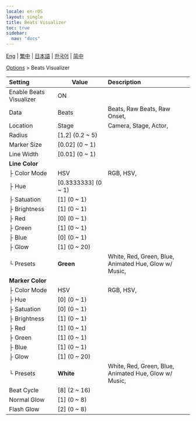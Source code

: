 ```yaml
---
locale: en-rUS
layout: single
title: Beats Visualizer
toc: true
sidebar:
  nav: "docs"
---
```

[Eng](/dancexr/menu/2025.4/stage/beats_visualizer) | [繁中](/tw/dancexr/menu/2025.4/stage/beats_visualizer) | [日本語](/jp/dancexr/menu/2025.4/stage/beats_visualizer) | [한국어](/kr/dancexr/menu/2025.4/stage/beats_visualizer) | [简中](/zh/dancexr/menu/2025.4/stage/beats_visualizer)

[Options](../menu#Options) > Beats Visualizer



| Setting | Value | Description |
| :--- | --- | :--- |
| Enable Beats Visualizer | ON | 
| Data | Beats | Beats, Raw Beats, Raw Onset, 
| Location | Stage | Camera, Stage, Actor, 
| Radius | [1.2] (0.2 ~ 5) | 
| Marker Size | [0.02] (0 ~ 1) | 
| Line Width | [0.01] (0 ~ 1) | 
| **Line Color** | | 
| ├ Color Mode | HSV | RGB, HSV, 
| ├ Hue | [0.3333333] (0 ~ 1) | 
| ├ Satuation | [1] (0 ~ 1) | 
| ├ Brightness | [1] (0 ~ 1) | 
| ├ Red | [0] (0 ~ 1) | 
| ├ Green | [1] (0 ~ 1) | 
| ├ Blue | [0] (0 ~ 1) | 
| ├ Glow | [1] (0 ~ 20) | 
| └ Presets | **Green** | White, Red, Green, Blue, Animated Hue, Glow w/ Music,  |
| **Marker Color** | | 
| ├ Color Mode | HSV | RGB, HSV, 
| ├ Hue | [0] (0 ~ 1) | 
| ├ Satuation | [0] (0 ~ 1) | 
| ├ Brightness | [1] (0 ~ 1) | 
| ├ Red | [1] (0 ~ 1) | 
| ├ Green | [1] (0 ~ 1) | 
| ├ Blue | [1] (0 ~ 1) | 
| ├ Glow | [1] (0 ~ 20) | 
| └ Presets | **White** | White, Red, Green, Blue, Animated Hue, Glow w/ Music,  |
| Beat Cycle | [8] (2 ~ 16) | 
| Normal Glow | [1] (0 ~ 8) | 
| Flash Glow | [2] (0 ~ 8) | 
